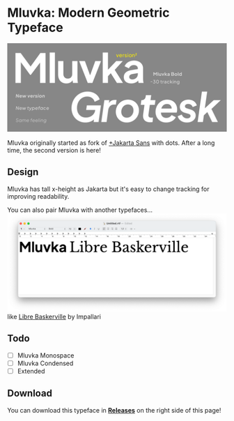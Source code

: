 # Mluvka: Modern Geometric Typeface
![screen](/readme/mainbanner.png)

Mluvka originally started as fork of [+Jakarta Sans](https://tokotype.github.io/plusjakarta-sans/) with dots. After a long time, the second version is here!

## Design
Mluvka has tall x-height as Jakarta but it's easy to change tracking for improving readability.

You can also pair Mluvka with another typefaces...
![screen](/readme/LibreBaskerville.png)
like [Libre Baskerville](https://github.com/impallari/Libre-Baskerville) by Impallari

## Todo
- [ ] Mluvka Monospace
- [ ] Mluvka Condensed
- [ ] Extended

## Download
You can download this typeface in **[Releases](https://github.com/JiriKrblich/Mluvka/releases)** on the right side of this page!
